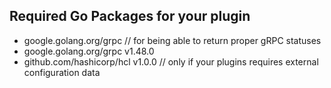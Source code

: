 

## Required Go Packages for your plugin
- google.golang.org/grpc // for being able to return proper gRPC statuses
- google.golang.org/grpc v1.48.0
- github.com/hashicorp/hcl v1.0.0 // only if your plugins requires external configuration data 
